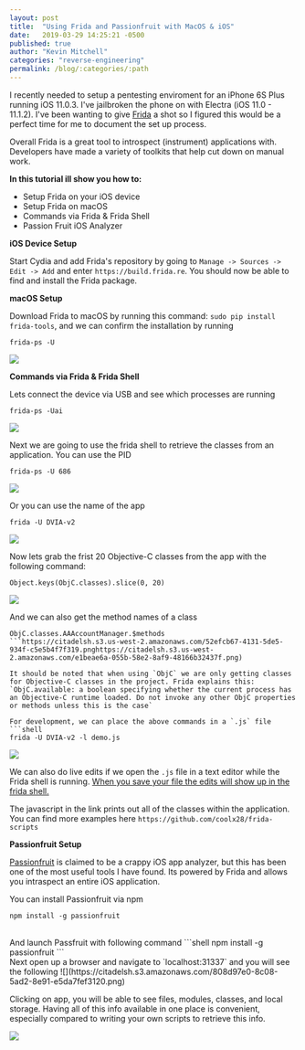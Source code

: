 ```yaml
---
layout: post
title:  "Using Frida and Passionfruit with MacOS & iOS"
date:   2019-03-29 14:25:21 -0500
published: true
author: "Kevin Mitchell"
categories: "reverse-engineering"
permalink: /blog/:categories/:path
---
```

  I recently needed to setup a pentesting enviroment for an iPhone 6S Plus running iOS 11.0.3. I've jailbroken the phone on with Electra (iOS 11.0 - 11.1.2). I've been wanting to give [Frida](https://www.frida.re/docs/ios/) a shot so I figured this would be a perfect time for me to document the set up process. 

Overall Frida is a great tool to introspect (instrument) applications with. Developers have made a variety of toolkits that help cut down on manual work.

**In this tutorial ill show you how to:**
- Setup Frida on your iOS device 
- Setup Frida on macOS
- Commands via Frida & Frida Shell
- Passion Fruit iOS Analyzer 

**iOS Device Setup**

Start Cydia and add Frida's repository by going to `Manage -> Sources -> Edit -> Add` and enter `https://build.frida.re`. You should now be able to find and install the Frida package. 

**macOS Setup**

Download Frida to macOS by running this command: 
`sudo pip install frida-tools`, and we can confirm the installation by running
```shell
frida-ps -U
```

![](https://citadelsh.s3.us-west-2.amazonaws.com/7512f4c1-46be-5ae8-8cad-da6080524a84.png)

**Commands via Frida & Frida Shell**

Lets connect the device via USB and see which processes are running
```shell
frida-ps -Uai
```

![](https://citadelsh.s3.us-west-2.amazonaws.com/e1aba663-92d9-574e-a043-f152d170914b.png)

Next we are going to use the frida shell to retrieve the classes from an application. You can use the PID
```shell
frida-ps -U 686
```

![](https://citadelsh.s3.us-west-2.amazonaws.com/c18c877b-24f6-5fb1-8230-a4f8455a3c6a.png)

Or you can use the name of the app
```shell
frida -U DVIA-v2
```

![](https://citadelsh.s3.us-west-2.amazonaws.com/be24472a-be8c-5a8c-a4d3-2d132181d5a0.png)

Now lets grab the frist 20 Objective-C classes from the app with the following command:
```shell
Object.keys(ObjC.classes).slice(0, 20)
```
![](https://citadelsh.s3.us-west-2.amazonaws.com/e1beae6a-055b-58e2-8af9-48166b32437f.png)

And we can also get the method names of a class
```shell
ObjC.classes.AAAccountManager.$methods
```https://citadelsh.s3.us-west-2.amazonaws.com/52efcb67-4131-5de5-934f-c5e5b4f7f319.pnghttps://citadelsh.s3.us-west-2.amazonaws.com/e1beae6a-055b-58e2-8af9-48166b32437f.png)

It should be noted that when using `ObjC` we are only getting classes for Objective-C classes in the project. Frida explains this: 
`ObjC.available: a boolean specifying whether the current process has an Objective-C runtime loaded. Do not invoke any other ObjC properties or methods unless this is the case`

For development, we can place the above commands in a `.js` file
```shell
frida -U DVIA-v2 -l demo.js
```
![](https://citadelsh.s3.us-west-2.amazonaws.com/e3a0bf99-5029-55c4-b711-650915197a06.png)

We can also do live edits if we open the `.js` file in a text editor while the Frida shell is running. [When you save your file the edits will show up in the frida shell.](https://imgur.com/lOsRb45)


The javascript in the link prints out all of the classes within the application. You can find more examples here `https://github.com/coolx28/frida-scripts`

**Passionfruit Setup**

[Passionfruit](https://github.com/chaitin/passionfruit) is claimed to be a crappy iOS app analyzer, but this has been one of the most useful tools I have found. Its powered by Frida and allows you intraspect an entire iOS application. 

You can install Passionfruit via npm 
```shell
npm install -g passionfruit
```
</br>
And launch Passfruit with following command 
```shell
npm install -g passionfruit
```
</br>
Next open up a browser and navigate to `localhost:31337` and you will see the following 
![](https://citadelsh.s3.amazonaws.com/808d97e0-8c08-5ad2-8e91-e5da7fef3120.png)

Clicking on app, you will be able to see files, modules, classes, and local storage. Having all of this info available in one place is convenient, especially compared to writing your own scripts to retrieve this info. 

![](https://citadelsh.s3.us-west-2.amazonaws.com/6cccce71-f686-50f5-9f12-7815ee254c19.png)